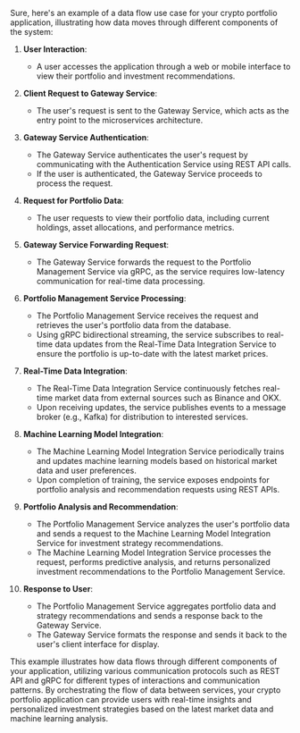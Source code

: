 Sure, here's an example of a data flow use case for your crypto portfolio application, illustrating how data moves through different components of the system:

1. **User Interaction**:
    
    - A user accesses the application through a web or mobile interface to view their portfolio and investment recommendations.
2. **Client Request to Gateway Service**:
    
    - The user's request is sent to the Gateway Service, which acts as the entry point to the microservices architecture.
3. **Gateway Service Authentication**:
    
    - The Gateway Service authenticates the user's request by communicating with the Authentication Service using REST API calls.
    - If the user is authenticated, the Gateway Service proceeds to process the request.
4. **Request for Portfolio Data**:
    
    - The user requests to view their portfolio data, including current holdings, asset allocations, and performance metrics.
5. **Gateway Service Forwarding Request**:
    
    - The Gateway Service forwards the request to the Portfolio Management Service via gRPC, as the service requires low-latency communication for real-time data processing.
6. **Portfolio Management Service Processing**:
    
    - The Portfolio Management Service receives the request and retrieves the user's portfolio data from the database.
    - Using gRPC bidirectional streaming, the service subscribes to real-time data updates from the Real-Time Data Integration Service to ensure the portfolio is up-to-date with the latest market prices.
7. **Real-Time Data Integration**:
    
    - The Real-Time Data Integration Service continuously fetches real-time market data from external sources such as Binance and OKX.
    - Upon receiving updates, the service publishes events to a message broker (e.g., Kafka) for distribution to interested services.
8. **Machine Learning Model Integration**:
    
    - The Machine Learning Model Integration Service periodically trains and updates machine learning models based on historical market data and user preferences.
    - Upon completion of training, the service exposes endpoints for portfolio analysis and recommendation requests using REST APIs.
9. **Portfolio Analysis and Recommendation**:
    
    - The Portfolio Management Service analyzes the user's portfolio data and sends a request to the Machine Learning Model Integration Service for investment strategy recommendations.
    - The Machine Learning Model Integration Service processes the request, performs predictive analysis, and returns personalized investment recommendations to the Portfolio Management Service.
10. **Response to User**:
    
    - The Portfolio Management Service aggregates portfolio data and strategy recommendations and sends a response back to the Gateway Service.
    - The Gateway Service formats the response and sends it back to the user's client interface for display.

This example illustrates how data flows through different components of your application, utilizing various communication protocols such as REST API and gRPC for different types of interactions and communication patterns. By orchestrating the flow of data between services, your crypto portfolio application can provide users with real-time insights and personalized investment strategies based on the latest market data and machine learning analysis.